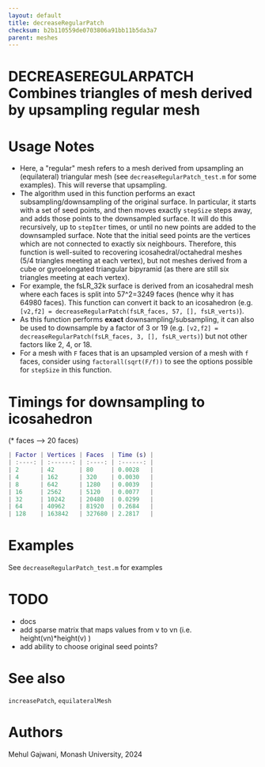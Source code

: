 ```yaml
---
layout: default
title: decreaseRegularPatch
checksum: b2b110559de0703806a91bb11b5da3a7
parent: meshes
---
```



 
# DECREASEREGULARPATCH Combines triangles of mesh derived by upsampling regular mesh
 
# Usage Notes
-  Here, a "regular" mesh refers to a mesh derived from upsampling an (equilateral) triangular mesh (see `decreaseRegularPatch_test.m` for some examples). This will reverse that upsampling. 
-  The algorithm used in this function performs an exact subsampling/downsampling of the original surface. In particular, it starts with a set of seed points, and then moves exactly `stepSize` steps away, and adds those points to the downsampled surface. It will do this recursively, up to `stepIter` times, or until no new points are added to the downsampled surface. Note that the initial seed points are the vertices which are not connected to exactly six neighbours. Therefore, this function is well-suited to recovering icosahedral/octahedral meshes (5/4 triangles meeting at each vertex), but not meshes derived from a cube or gyroelongated triangular bipyramid (as there are still six triangles meeting at each vertex). 
-  For example, the fsLR_32k surface is derived from an icosahedral mesh where each faces is split into 57^2=3249 faces (hence why it has 64980 faces). This function can convert it back to an icosahedron (e.g. `[v2,f2] = decreaseRegularPatch(fsLR_faces, 57, [], fsLR_verts)`). 
-  As this function performs **exact** downsampling/subsampling, it can also be used to downsample by a factor of 3 or 19 (e.g. `[v2,f2] = decreaseRegularPatch(fsLR_faces, 3, [], fsLR_verts)`) but not other factors like 2, 4, or 18. 
-  For a mesh with `F` faces that is an upsampled version of a mesh with `f` faces, consider using `factorall(sqrt(F/f))` to see the options possible for `stepSize` in this function. 
 
# Timings for downsampling to icosahedron

(* faces --> 20 faces)

```matlab
| Factor | Vertices | Faces  | Time (s) |
| :----: | :------: | :----: | :------: |
| 2      | 42       | 80     | 0.0028   |
| 4      | 162      | 320    | 0.0030   |
| 8      | 642      | 1280   | 0.0039   |
| 16     | 2562     | 5120   | 0.0077   |
| 32     | 10242    | 20480  | 0.0299   |
| 64     | 40962    | 81920  | 0.2684   |
| 128    | 163842   | 327680 | 2.2817   |
```
 
# Examples

See `decreaseRegularPatch_test.m` for examples

 
# TODO
-  docs 
-  add sparse matrix that maps values from v to vn (i.e. height(vn)*height(v) ) 
-  add ability to choose original seed points? 
 
# See also

`increasePatch`, `equilateralMesh`

 
# Authors

Mehul Gajwani, Monash University, 2024

